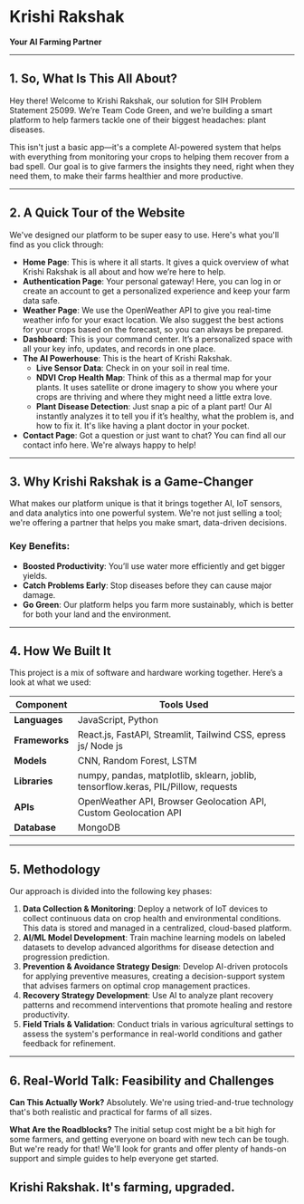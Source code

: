 # Krishi Rakshak  
**Your AI Farming Partner**  

---

## 1. So, What Is This All About?  
Hey there! Welcome to Krishi Rakshak, our solution for SIH Problem Statement 25099. We’re Team Code Green, and we’re building a smart platform to help farmers tackle one of their biggest headaches: plant diseases.  

This isn't just a basic app—it's a complete AI-powered system that helps with everything from monitoring your crops to helping them recover from a bad spell. Our goal is to give farmers the insights they need, right when they need them, to make their farms healthier and more productive.  

---

## 2. A Quick Tour of the Website  
We've designed our platform to be super easy to use. Here's what you'll find as you click through:  

- **Home Page**: This is where it all starts. It gives a quick overview of what Krishi Rakshak is all about and how we’re here to help.  
- **Authentication Page**: Your personal gateway! Here, you can log in or create an account to get a personalized experience and keep your farm data safe.  
- **Weather Page**: We use the OpenWeather API to give you real-time weather info for your exact location. We also suggest the best actions for your crops based on the forecast, so you can always be prepared.  
- **Dashboard**: This is your command center. It’s a personalized space with all your key info, updates, and records in one place.  
- **The AI Powerhouse**: This is the heart of Krishi Rakshak.  
  - **Live Sensor Data**: Check in on your soil in real time.  
  - **NDVI Crop Health Map**: Think of this as a thermal map for your plants. It uses satellite or drone imagery to show you where your crops are thriving and where they might need a little extra love.  
  - **Plant Disease Detection**: Just snap a pic of a plant part! Our AI instantly analyzes it to tell you if it’s healthy, what the problem is, and how to fix it. It's like having a plant doctor in your pocket.  
- **Contact Page**: Got a question or just want to chat? You can find all our contact info here. We're always happy to help!  

---

## 3. Why Krishi Rakshak is a Game-Changer  
What makes our platform unique is that it brings together AI, IoT sensors, and data analytics into one powerful system. We're not just selling a tool; we're offering a partner that helps you make smart, data-driven decisions.  

### Key Benefits:  
- **Boosted Productivity**: You’ll use water more efficiently and get bigger yields.  
- **Catch Problems Early**: Stop diseases before they can cause major damage.  
- **Go Green**: Our platform helps you farm more sustainably, which is better for both your land and the environment.  

---

## 4. How We Built It  
This project is a mix of software and hardware working together. Here’s a look at what we used:  

**Component** | **Tools Used**  
--- | ---  
**Languages** | JavaScript, Python  
**Frameworks** | React.js, FastAPI, Streamlit, Tailwind CSS, epress js/ Node js  
**Models** | CNN, Random Forest, LSTM  
**Libraries** | numpy, pandas, matplotlib, sklearn, joblib, tensorflow.keras, PIL/Pillow, requests  
**APIs** | OpenWeather API, Browser Geolocation API, Custom Geolocation API    
**Database** | MongoDB   

---

## 5. Methodology  
Our approach is divided into the following key phases:  

1. **Data Collection & Monitoring**: Deploy a network of IoT devices to collect continuous data on crop health and environmental conditions. This data is stored and managed in a centralized, cloud-based platform.  
2. **AI/ML Model Development**: Train machine learning models on labeled datasets to develop advanced algorithms for disease detection and progression prediction.  
3. **Prevention & Avoidance Strategy Design**: Develop AI-driven protocols for applying preventive measures, creating a decision-support system that advises farmers on optimal crop management practices.  
4. **Recovery Strategy Development**: Use AI to analyze plant recovery patterns and recommend interventions that promote healing and restore productivity.  
5. **Field Trials & Validation**: Conduct trials in various agricultural settings to assess the system's performance in real-world conditions and gather feedback for refinement.  

---

## 6. Real-World Talk: Feasibility and Challenges  
**Can This Actually Work?**
Absolutely. We're using tried-and-true technology that's both realistic and practical for farms of all sizes.

**What Are the Roadblocks?**
The initial setup cost might be a bit high for some farmers, and getting everyone on board with new tech can be tough. But we're ready for that! We'll look for grants and offer plenty of hands-on support and simple guides to help everyone get started.

## Krishi Rakshak. It's farming, upgraded.  
```bash
